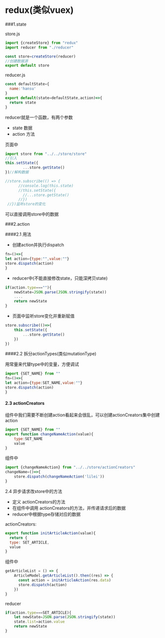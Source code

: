 # redux(类似vuex)

###1.state

store.js

```jsx
import {createStore} from "redux"
import reducer from "./reducer"

const store=createStore(reducer)
//创建数据源
export default store
```

reducer.js

```jsx
const defaultState={
  name:'hansu'
}
export default(state=defaultState,action)=>{
  return state  
}
```

reducer就是一个函数，有两个参数

* state 数据
* action 方法

页面中

```jsx
import store from "../../store/store"
//引入
this.setState({
        ...store.getState()
})//解构数据

//store.subscribe(() => {
      //console.log(this.state)
      //this.setState({
        //...store.getState()
      //})
 //})监听store的变化
```

可以直接调用store中的数据

###2.action

####2.1 用法

* 创建action并执行dispatch

```jsx
fn=()=>{
let action={type:"",value:""}
store.dispatch(action)
}
```

* reducer中(不能直接修改state，只能深拷贝state)

```jsx
if(action.type===""){
    newState=JSON.parse(JSON.stringify(state))
    ....
    return newState
}
```

* 页面中监听store变化并重新赋值

```jsx
store.subscribe(()=>{
    this.setState({
        ...store.getState()
    })
})
```

####2.2 拆分actionTypes(类似mutationType)

用常量来代替type中的变量，方便调试

```js
import {SET_NAME} from ""
fn=()=>{
let action={type:SET_NAME,value:""}
store.dispatch(action)
}
```

#### 2.3 actionCreators

组件中我们需要不断创建action看起来会很乱，可以创建actionCreators集中创建action

```js
import {SET_NAME} from ""
export function changeNameAction(value){
    type:SET_NAME
    value
}
```

组件中

```jsx
import {changeNameAction} from "../../store/actionCreators"
changeName=()=>{
    store.dispatch(changeNameAction('lilei'))
}
```

2.4 异步请求改store中的方法

* 定义 actionCreators的方法
* 在组件中调用 actionCreators的方法，并传递请求后的数据
* reducer中根据type存储对应的数据

actionCreators:

```jsx
export function initArticleAction(value){
  return {
  type: SET_ARTICLE,
  value
}
```

组件中

```jsx
getArticleList = () => {
    ArticleModel.getArticleList().then((res) => {
      const action = initArticleAction(res.data)
      store.dispatch(action)
    })
}
```

reducer

```jsx
if(action.type===SET_ARTICLE){
    let newState=JSON.parse(JSON.stringify(state))
    state.list=action.value
    return newState
}
```

